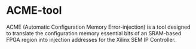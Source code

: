 # ACME-tool
ACME (Automatic Configuration Memory Error-injection) is a tool designed to translate the configuration memory essential bits of an SRAM-based FPGA region into injection addresses for the Xilinx SEM IP Controller.
